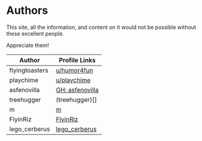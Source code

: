 # Authors

This site, all the information, and content on it would not be possible without these excellent people. 

Appreciate them!

| Author | Profile Links|
| - | - |
| flyingtoasters | [u/humor4fun](https://reddit.com/u/humor4fun) |
| playchime | [u/playchime](https://reddit.com/u/playchime) |
| asfenovilla | [GH: asfenovilla](https://github.com/afsenovilla/) |
| treehugger | (treehugger)[] |
| m | [m]() |
| FlyinRiz | [FlyinRiz]() |
| lego_cerberus | [lego_cerberus]() | 